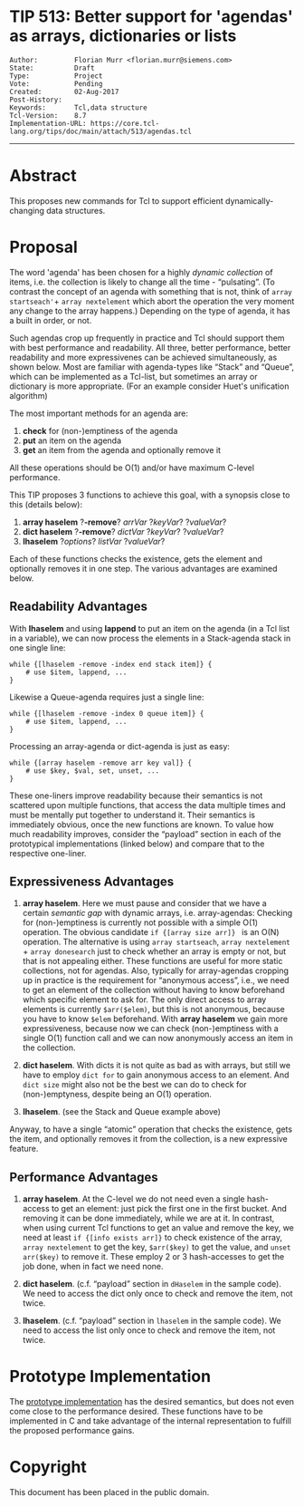 # TIP 513: Better support for 'agendas' as arrays, dictionaries or lists
	Author:         Florian Murr <florian.murr@siemens.com>
	State:          Draft
	Type:           Project
	Vote:           Pending
	Created:        02-Aug-2017
	Post-History:   
	Keywords:       Tcl,data structure
	Tcl-Version:	8.7
	Implementation-URL: https://core.tcl-lang.org/tips/doc/main/attach/513/agendas.tcl
-----

# Abstract

This proposes new commands for Tcl to support efficient dynamically-changing
data structures.

# Proposal

The word 'agenda' has been chosen for a highly _dynamic collection_ of items,
i.e. the collection is likely to change all the time - “pulsating”.  (To
contrast the concept of an agenda with something that is not, think of `array
startseach'`+ `array nextelement` which abort the operation the very moment
any change to the array happens.)  Depending on the type of agenda, it has a
built in order, or not.

Such agendas crop up frequently in practice and Tcl should support them with
best performance and readability.  All three, better performance, better
readability and more expressivenes can be achieved simultaneously, as shown
below.  Most are familiar with agenda-types like “Stack” and “Queue”, which
can be implemented as a Tcl-list, but sometimes an array or dictionary is more
appropriate. (For an example consider Huet's unification algorithm)

The most important methods for an agenda are:

1. **check** for (non-)emptiness of the agenda
2. **put** an item on the agenda
3. **get** an item from the agenda and optionally remove it

All these operations should be O(1) and/or have maximum C-level performance.

This TIP proposes 3 functions to achieve this goal, with a synopsis close to this (details below):

1. **array haselem** ?**-remove**? _arrVar_ ?_keyVar_? ?_valueVar_?
2. **dict haselem** ?**-remove**? _dictVar_ ?_keyVar_? ?_valueVar_?
3. **lhaselem** ?_options_? _listVar_ ?_valueVar_?

Each of these functions checks the existence, gets the element and optionally
removes it in one step.  The various advantages are examined below.

## Readability Advantages

With **lhaselem** and using **lappend** to put an item on the agenda (in a Tcl
list in a variable), we can now process the elements in a Stack-agenda stack
in one single line:

    while {[lhaselem -remove -index end stack item]} {
        # use $item, lappend, ...
    }

Likewise a Queue-agenda requires just a single line:

    while {[lhaselem -remove -index 0 queue item]} {
        # use $item, lappend, ...
    }

Processing an array-agenda or dict-agenda is just as easy:

    while {[array haselem -remove arr key val]} {
        # use $key, $val, set, unset, ...
    }

These one-liners improve readability because their semantics is not scattered
upon multiple functions, that access the data multiple times and must be
mentally put together to understand it.  Their semantics is immediately
obvious, once the new functions are known.  To value how much readability
improves, consider the “payload” section in each of the prototypical
implementations (linked below) and compare that to the respective one-liner.

## Expressiveness Advantages

1. **array haselem**. Here we must pause and consider that we have a certain
   _semantic gap_ with dynamic arrays, i.e. array-agendas: Checking for
   (non-)emptiness is currently not possible with a simple O(1) operation. The
   obvious candidate `if {[array size arr]} ` is an O(N) operation. The
   alternative is using `array startseach`, `array nextelement` + `array
   donesearch` just to check whether an array is empty or not, but that is not
   appealing either. These functions are useful for more static collections,
   not for agendas. Also, typically for array-agendas cropping up in practice
   is the requirement for “anonymous access”, i.e., we need to get an element
   of the collection without having to know beforehand which specific element
   to ask for. The only direct access to array elements is currently
   `$arr($elem)`, but this is not anonymous, because you have to know `$elem`
   beforehand. With **array haselem** we gain more expressiveness, because now
   we can check (non-)emptiness with a single O(1) function call and we can
   now anonymously access an item in the collection.

2. **dict haselem**. With dicts it is not quite as bad as with arrays, but
   still we have to employ `dict for` to gain anonymous access to an
   element. And `dict size` might also not be the best we can do to check for
   (non-)emptyness, despite being an O(1) operation.

3. **lhaselem**. (see the Stack and Queue example above) 

Anyway, to have a single “atomic” operation that checks the existence, gets
the item, and optionally removes it from the collection, is a new expressive
feature.

## Performance Advantages

1. **array haselem**. At the C-level we do not need even a single hash-access
   to get an element: just pick the first one in the first bucket. And
   removing it can be done immediately, while we are at it. In contrast, when
   using current Tcl functions to get an value and remove the key, we need at
   least `if {[info exists arr]}` to check existence of the array, `array
   nextelement` to get the key, `$arr($key)` to get the value, and `unset
   arr($key)` to remove it. These employ 2 or 3 hash-accesses to get the job
   done, when in fact we need none.

2. **dict haselem**. (c.f. “payload” section in `dHaselem` in the sample
   code). We need to access the dict only once to check and remove the item,
   not twice.

3. **lhaselem**. (c.f. “payload” section in `lhaselem` in the sample code). We
   need to access the list only once to check and remove the item, not twice.

# Prototype Implementation

The [prototype implementation](../attach/513/agendas.tcl) has the desired
semantics, but does not even come close to the performance desired.  These
functions have to be implemented in C and take advantage of the internal
representation to fulfill the proposed performance gains.

# Copyright

This document has been placed in the public domain.
